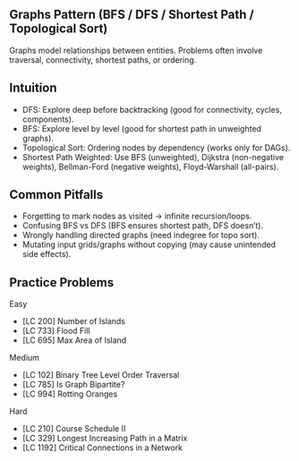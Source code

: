 ## Graphs Pattern (BFS / DFS / Shortest Path / Topological Sort)

Graphs model relationships between entities. Problems often involve traversal, connectivity, shortest paths, or ordering.

## Intuition

- DFS: Explore deep before backtracking (good for connectivity, cycles, components).
- BFS: Explore level by level (good for shortest path in unweighted graphs).
- Topological Sort: Ordering nodes by dependency (works only for DAGs).
- Shortest Path Weighted: Use BFS (unweighted), Dijkstra (non-negative weights), Bellman-Ford (negative weights), Floyd-Warshall (all-pairs).

## Common Pitfalls

- Forgetting to mark nodes as visited → infinite recursion/loops.
- Confusing BFS vs DFS (BFS ensures shortest path, DFS doesn’t).
- Wrongly handling directed graphs (need indegree for topo sort).
- Mutating input grids/graphs without copying (may cause unintended side effects).

## Practice Problems

Easy

- [LC 200] Number of Islands
- [LC 733] Flood Fill
- [LC 695] Max Area of Island

Medium

- [LC 102] Binary Tree Level Order Traversal
- [LC 785] Is Graph Bipartite?
- [LC 994] Rotting Oranges

Hard

- [LC 210] Course Schedule II
- [LC 329] Longest Increasing Path in a Matrix
- [LC 1192] Critical Connections in a Network
